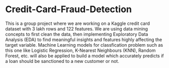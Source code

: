 # Credit-Card-Fraud-Detection

This is a group project where we are working on a Kaggle credit card dataset with 3 lakh rows and 122 features. We are using data mining concepts to first clean the data, then implementing Exploratory Data Analysis (EDA) to find meaningful insights and features highly affecting the target variable. Machine Learning models for classfication problem such as this one like Logistic Regression, K-Nearest Neighbours (KNN), Random Forest, etc. will also be applied to build a model which accurately predicts if a loan should be sanctioned to a new customer or not.
